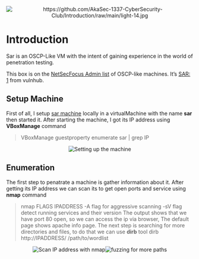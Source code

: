<p align="center"><img src="light-14.jpg" alt="https://github.com/AkaSec-1337-CyberSecurity-Club/Introduction/raw/main/light-14.jpg"/><br></p>

# Introduction

Sar is an OSCP-Like VM with the intent of gaining experience in the world of penetration testing.

This box is on the <a href="https://docs.google.com/spreadsheets/d/1dwSMIAPIam0PuRBkCiDI88pU3yzrqqHkDtBngUHNCw8/edit#gid=0">NetSecFocus Admin list</a> of OSCP-like machines. It’s <a href="https://www.vulnhub.com/entry/sar-1,425/">SAR: 1</a> from vulnhub.

## Setup Machine

First of all, I setup <a href="https://www.vulnhub.com/entry/sar-1,425/">sar machine</a> locally in a virtualMachine with the name **sar** then started it.
After starting the machine, I got its IP address using **VBoxManage** command
> VBoxManage guestproperty enumerate sar | grep IP
<p align="center"><img src="SetupMachine.png" alt="Setting up the machine"/><br></p>

## Enumeration

The first step to penatrate a machine is gather information about it. After getting its IP address we can scan its to get open ports and service using **nmap** command
> nmap FLAGS IPADDRESS
> -A flag for aggressive scanning
> -sV flag detect running services and their version
The output shows that we have port 80 open, so we can access the ip via browser, The default page shows apache info page.
The next step is searching for more directories and files, to do that we can use **dirb** tool
> dirb http://IPADDRESS/ /path/to/wordlist
<p align="center"><img src="Nmap.png" alt="Scan IP address with nmap"/><img src="Dirb.png" alt="fuzzing for more paths"/><br></p>
